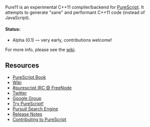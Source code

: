 Pure11 is an experimental C++11 compiler/backend for [PureScript](https://github.com/purescript/purescript). It attempts to generate "sane" and performant C++11 code (instead of JavaScript).

#### Status:

* Alpha (0.1) — very early, contributions welcome!

For more info, please see the [wiki](https://github.com/andyarvanitis/pure11/wiki).

## Resources

- [PureScript Book](https://leanpub.com/purescript/read)
- [Wiki](http://wiki.purescript.org)
- [#purescript IRC @ FreeNode](http://webchat.freenode.net/?channels=purescript)
- [Twitter](http://twitter.com/purescript)
- [Google Group](https://groups.google.com/forum/#!forum/purescript)
- [Try PureScript!](http://try.purescript.org/)
- [Pursuit Search Engine](http://pursuit.purescript.org/)
- [Release Notes](https://github.com/purescript/purescript/blob/master/RELEASE-0.6.md)
- [Contributing to PureScript](https://github.com/purescript/purescript/blob/master/CONTRIBUTING.md)

